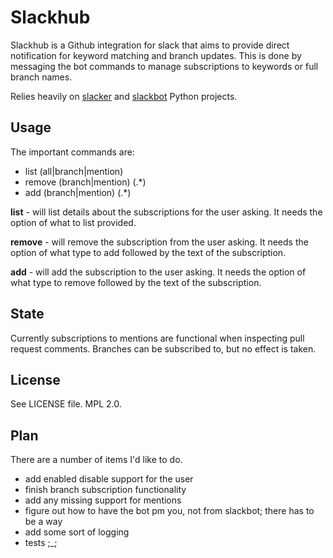 Slackhub
========================

Slackhub is a Github integration for slack that aims to provide direct notification for keyword matching and branch
updates.  This is done by messaging the bot commands to manage subscriptions to keywords or full branch names.  

Relies heavily on [slacker](https://github.com/os/slacker) and [slackbot](https://github.com/lins05/slackbot) Python 
projects.

Usage
------------------------

The important commands are:

* list (all|branch|mention)
* remove (branch|mention) (.*)
* add (branch|mention) (.*)

**list** - will list details about the subscriptions for the user asking.  It needs the option of what to list provided.

**remove** - will remove the subscription from the user asking.  It needs the option of what type to 
add followed by the text of the subscription. 
 
**add** - will add the subscription to the user asking.  It needs the option of what type to 
remove followed by the text of the subscription.
 
State
-------------------------

Currently subscriptions to mentions are functional when inspecting pull request comments.  Branches can be subscribed 
to, but no effect is taken.

License
-------------------------------

See LICENSE file.  MPL 2.0.

Plan
-------------------------

There are a number of items I'd like to do.

* add enabled disable support for the user
* finish branch subscription functionality
* add any missing support for mentions
* figure out how to have the bot pm you, not from slackbot; there has to be a way
* add some sort of logging
* tests ;_;
